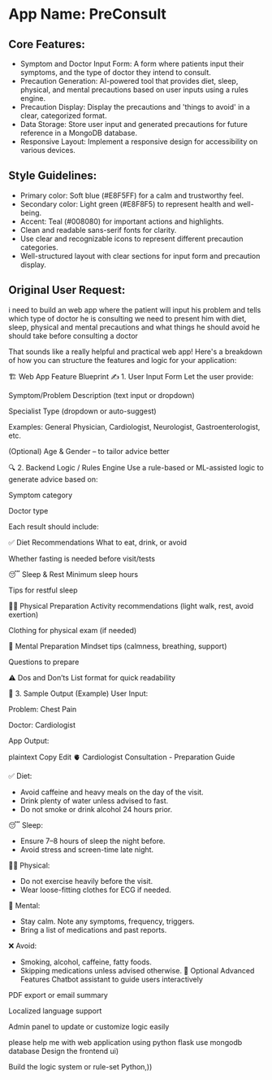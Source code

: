 # **App Name**: PreConsult

## Core Features:

- Symptom and Doctor Input Form: A form where patients input their symptoms, and the type of doctor they intend to consult.
- Precaution Generation: AI-powered tool that provides diet, sleep, physical, and mental precautions based on user inputs using a rules engine.
- Precaution Display: Display the precautions and 'things to avoid' in a clear, categorized format.
- Data Storage: Store user input and generated precautions for future reference in a MongoDB database.
- Responsive Layout: Implement a responsive design for accessibility on various devices.

## Style Guidelines:

- Primary color: Soft blue (#E8F5FF) for a calm and trustworthy feel.
- Secondary color: Light green (#E8F8F5) to represent health and well-being.
- Accent: Teal (#008080) for important actions and highlights.
- Clean and readable sans-serif fonts for clarity.
- Use clear and recognizable icons to represent different precaution categories.
- Well-structured layout with clear sections for input form and precaution display.

## Original User Request:
i need to build an web app where the patient will input his problem and tells which type of doctor he is consulting
we need to present him with diet, sleep, physical and mental precautions and what things he should avoid he should take before consulting a doctor


That sounds like a really helpful and practical web app! Here's a breakdown of how you can structure the features and logic for your application:

🏗️ Web App Feature Blueprint
✍️ 1. User Input Form
Let the user provide:

Symptom/Problem Description (text input or dropdown)

Specialist Type (dropdown or auto-suggest)

Examples: General Physician, Cardiologist, Neurologist, Gastroenterologist, etc.

(Optional) Age & Gender – to tailor advice better

🔍 2. Backend Logic / Rules Engine
Use a rule-based or ML-assisted logic to generate advice based on:

Symptom category

Doctor type

Each result should include:

✅ Diet Recommendations
What to eat, drink, or avoid

Whether fasting is needed before visit/tests

😴 Sleep & Rest
Minimum sleep hours

Tips for restful sleep

🏃‍♂️ Physical Preparation
Activity recommendations (light walk, rest, avoid exertion)

Clothing for physical exam (if needed)

🧠 Mental Preparation
Mindset tips (calmness, breathing, support)

Questions to prepare

⚠️ Dos and Don’ts
List format for quick readability

🧾 3. Sample Output (Example)
User Input:

Problem: Chest Pain

Doctor: Cardiologist

App Output:

plaintext
Copy
Edit
🫀 Cardiologist Consultation - Preparation Guide

✅ Diet:
- Avoid caffeine and heavy meals on the day of the visit.
- Drink plenty of water unless advised to fast.
- Do not smoke or drink alcohol 24 hours prior.

😴 Sleep:
- Ensure 7–8 hours of sleep the night before.
- Avoid stress and screen-time late night.

🏃‍♂️ Physical:
- Do not exercise heavily before the visit.
- Wear loose-fitting clothes for ECG if needed.

🧠 Mental:
- Stay calm. Note any symptoms, frequency, triggers.
- Bring a list of medications and past reports.

❌ Avoid:
- Smoking, alcohol, caffeine, fatty foods.
- Skipping medications unless advised otherwise.
🧠 Optional Advanced Features
Chatbot assistant to guide users interactively

PDF export or email summary

Localized language support

Admin panel to update or customize logic easily

please help me with
web application using python flask
use mongodb database
Design the frontend ui)

Build the logic system or rule-set  Python,))
  